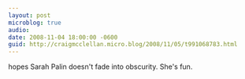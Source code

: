 ```yaml
---
layout: post
microblog: true
audio: 
date: 2008-11-04 18:00:00 -0600
guid: http://craigmcclellan.micro.blog/2008/11/05/t991068783.html
---
```

hopes Sarah Palin doesn't fade into obscurity.  She's fun.
